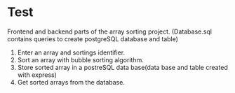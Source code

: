 # Test
Frontend and backend parts of the array sorting project.
(Database.sql contains queries to create postgreSQL database and table)

1. Enter an array and sortings identifier.
2. Sort an array with bubble sorting algorithm.
3. Store sorted array in a postreSQL data base(data base and table created with express)
4. Get sorted arrays from the database.

